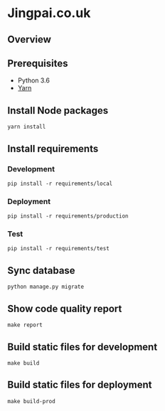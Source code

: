 # Jingpai.co.uk

## Overview

## Prerequisites

- Python 3.6
- [Yarn](https://yarnpkg.com/en/docs/install)

## Install Node packages
```
yarn install
```
## Install requirements

### Development
```
pip install -r requirements/local
```

### Deployment
```
pip install -r requirements/production
```

### Test
```
pip install -r requirements/test
```

## Sync database
```
python manage.py migrate
```

## Show code quality report
```
make report
```

## Build static files for development
```
make build
```

## Build static files for deployment
```
make build-prod
```
